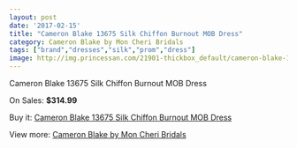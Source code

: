 ```yaml
---
layout: post
date: '2017-02-15'
title: "Cameron Blake 13675 Silk Chiffon Burnout MOB Dress"
category: Cameron Blake by Mon Cheri Bridals
tags: ["brand","dresses","silk","prom","dress"]
image: http://img.princessan.com/21901-thickbox_default/cameron-blake-13675-silk-chiffon-burnout-mob-dress.jpg
---
```

Cameron Blake 13675 Silk Chiffon Burnout MOB Dress

On Sales: **$314.99**
<a href="https://www.princessan.com/en/9963-cameron-blake-13675-silk-chiffon-burnout-mob-dress.html"><amp-img layout="responsive" width="600" height="600" src="//img.princessan.com/21901-thickbox_default/cameron-blake-13675-silk-chiffon-burnout-mob-dress.jpg" alt="Cameron Blake 13675 Silk Chiffon Burnout MOB Dress 0" /></a>

Buy it: [Cameron Blake 13675 Silk Chiffon Burnout MOB Dress](https://www.princessan.com/en/9963-cameron-blake-13675-silk-chiffon-burnout-mob-dress.html "Cameron Blake 13675 Silk Chiffon Burnout MOB Dress")

View more: [Cameron Blake by Mon Cheri Bridals](https://www.princessan.com/en/79- "Cameron Blake by Mon Cheri Bridals")